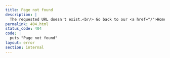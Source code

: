 ```yaml
---
title: Page not found
description: |
  The requested URL doesn't exist.<br/> Go back to our <a href="/">Home page</a>.
permalink: 404.html
status_code: 404
code: |
  puts "Page not found"
layout: error
section: internal
---
```

